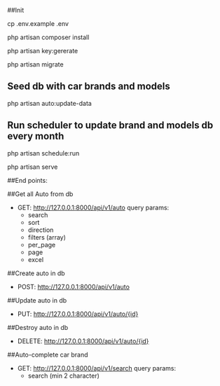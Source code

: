 ##Init

cp .env.example .env

php artisan composer install

php artisan key:gererate

php artisan migrate

## Seed db with car brands and models
php artisan auto:update-data

## Run scheduler to update brand and models db every month
php artisan schedule:run

php artisan serve

##End points:

##Get all Auto from db
* GET: http://127.0.0.1:8000/api/v1/auto
 query params:
     - search
     - sort
     - direction
     - filters (array)
     - per_page
     - page
     - excel

##Create auto in db
* POST: http://127.0.0.1:8000/api/v1/auto

##Update auto in db
* PUT: http://127.0.0.1:8000/api/v1/auto/{id}

##Destroy auto in db
* DELETE: http://127.0.0.1:8000/api/v1/auto/{id}

##Auto-complete car brand
* GET: http://127.0.0.1:8000/api/v1/search
    query params:
     - search (min 2 character)

